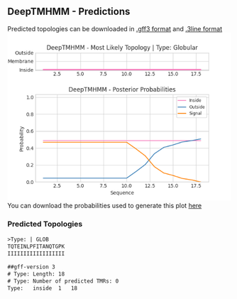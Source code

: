 ## DeepTMHMM - Predictions
Predicted topologies can be downloaded in [.gff3 format](TMRs.gff3) and [.3line format](predicted_topologies.3line)
![picture](plot.png)
You can download the probabilities used to generate this plot [here](Type:_probs.csv)
### Predicted Topologies
```
>Type: | GLOB
TQTEINLPFITANQTGPK
IIIIIIIIIIIIIIIIII

```


```
##gff-version 3
# Type: Length: 18
# Type: Number of predicted TMRs: 0
Type:	inside	1	18				

```
